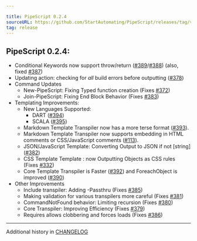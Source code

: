 ```yaml
---

title: PipeScript 0.2.4
sourceURL: https://github.com/StartAutomating/PipeScript/releases/tag/v0.2.4
tag: release
---
```

## PipeScript 0.2.4:

* Conditional Keywords now support throw/return ([#389](https://github.com/StartAutomating/PipeScript/issues/389)/[#388](https://github.com/StartAutomating/PipeScript/issues/388)) (also, fixed [#387](https://github.com/StartAutomating/PipeScript/issues/387))
* Updating action: checking for _all_ build errors before outputting  ([#378](https://github.com/StartAutomating/PipeScript/issues/378))
* Command Updates
  * New-PipeScript: Fixing Typed function creation (Fixes [#372](https://github.com/StartAutomating/PipeScript/issues/372))
  * Join-PipeScript: Fixing End Block Behavior (Fixes [#383](https://github.com/StartAutomating/PipeScript/issues/383))
* Templating Improvements:
  * New Languages Supported:
    * DART ([#394](https://github.com/StartAutomating/PipeScript/issues/394))
    * SCALA ([#395](https://github.com/StartAutomating/PipeScript/issues/395))           
  * Markdown Template Transpiler now has a more terse format ([#393](https://github.com/StartAutomating/PipeScript/issues/393)).
  * Markdown Template Transpiler now supports embedding in HTML comments or CSS/JavaScript comments ([#113](https://github.com/StartAutomating/PipeScript/issues/113)).
  * JSON/JavaScript Template: Converting Output to JSON if not [string] ([#382](https://github.com/StartAutomating/PipeScript/issues/382))
  * CSS Template Template : now Outputting Objects as CSS rules (Fixes [#332](https://github.com/StartAutomating/PipeScript/issues/332))
  * Core Template Transpiler is Faster ([#392](https://github.com/StartAutomating/PipeScript/issues/392)) and ForeachObject is improved ([#390](https://github.com/StartAutomating/PipeScript/issues/390))  
* Other Improvements
  * Include transpiler: Adding -Passthru (Fixes [#385](https://github.com/StartAutomating/PipeScript/issues/385)) 
  * Making validation for various transpilers more careful (Fixes [#381](https://github.com/StartAutomating/PipeScript/issues/381))
  * CommandNotFound behavior: Limiting recursion (Fixes [#380](https://github.com/StartAutomating/PipeScript/issues/380))
  * Core Transpiler: Improving Efficiency (Fixes [#379](https://github.com/StartAutomating/PipeScript/issues/379))
  * Requires allows clobbering and forces loads (Fixes [#386](https://github.com/StartAutomating/PipeScript/issues/386))

---
            
Additional history in [CHANGELOG](https://pipescript.start-automating.com/CHANGELOG)
